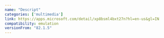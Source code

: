 ```yaml
---
name: "Descript"
categories: ['multimedia']
link: https://apps.microsoft.com/detail/xp8bsml4bxt27n?hl=en-us&gl=IN
compatibility: emulation
versionFrom: "82.1.5"
---
```


